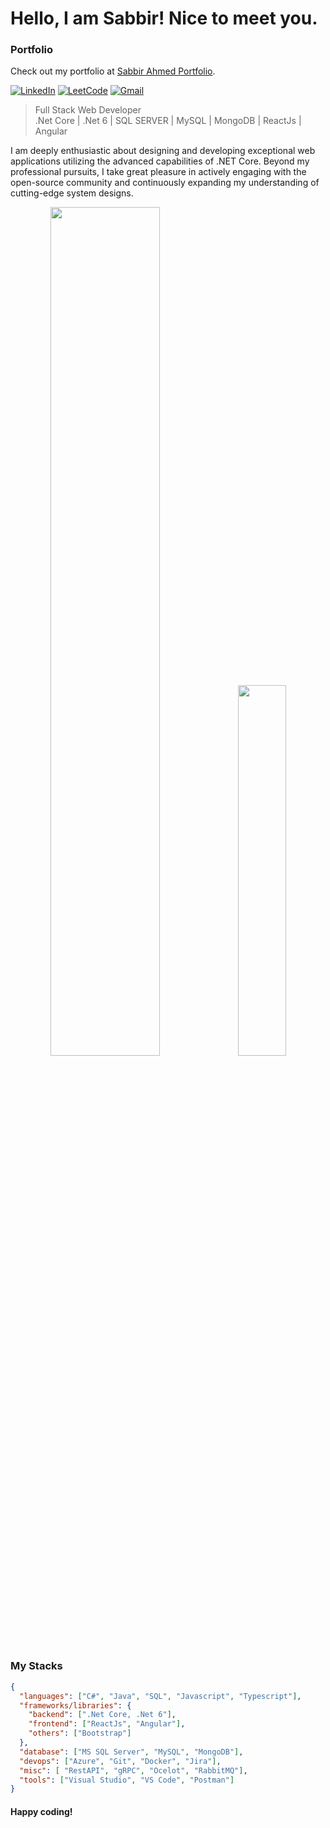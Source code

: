 # Hello, I am Sabbir! Nice to meet you.

### Portfolio

Check out my portfolio at [Sabbir Ahmed Portfolio](https://arafatsabbir.github.io/).

[![LinkedIn](https://img.shields.io/badge/%20-Connect-black?color=222244&labelColor=000000&logo=linkedin&logoColor=f5f7fe)](https://www.linkedin.com/in/sabbirahmedcse/)
[![LeetCode](https://img.shields.io/badge/%20-Visit-black?color=222244&labelColor=000000&logo=leetcode&logoColor=f5f7fe)](https://leetcode.com/ArafatSabbir/)
[![Gmail](https://img.shields.io/badge/%20-Send%20Mail-black?color=222244&labelColor=000000&logo=gmail&logoColor=f5f7fe)](mailto:sabbirahmedcse@outlook.com?subject=From%20GitHub&&body=Hi,%20there.%20Found%20you%20on%20GitHub!%20Let's%20talk%20about...)
> Full Stack Web Developer <br/>
> .Net Core | .Net 6 | SQL SERVER | MySQL | MongoDB | ReactJs | Angular

I am deeply enthusiastic about designing and developing exceptional web applications utilizing the advanced capabilities of .NET Core. Beyond my professional pursuits, I take great pleasure in actively engaging with the open-source community and continuously expanding my understanding of cutting-edge system designs.
<p align="center">
  <img width="59%" src="https://github-readme-stats.vercel.app/api?username=ArafatSabbir&show_icons=true&count_private=true&hide_border=false&show_owner=true&title_color=ff6e96&theme=dark&layout=compact" />
  <img width="39%" src="https://leetcard.jacoblin.cool/ArafatSabbir?theme=dark&font=Source%20Code%20Pro&ext=heatmap&border_radius=10">
</p>
<!-- LeetCode Stats Card -->
<!--![](https://leetcard.jacoblin.cool/ArafatSabbir?ext=heatmap)-->

<!-- ### Things you should know

- 🔭 <b>Currently working on:</b> .Net, ReactJs
- 🌱 <b>Getting better at:</b> C#, Java, TypeScript
- 🤔 <b>Exploring:</b> Web Architechtures
- ⚗️ <b>Experimenting on:</b> Web App, Web Api
- 💬 <b>Ask me about:</b> .Net, ReactJs, SQL -->

### My Stacks
```json
{
  "languages": ["C#", "Java", "SQL", "Javascript", "Typescript"],
  "frameworks/libraries": {
    "backend": [".Net Core, .Net 6"],
    "frontend": ["ReactJs", "Angular"],
    "others": ["Bootstrap"]
  },
  "database": ["MS SQL Server", "MySQL", "MongoDB"],
  "devops": ["Azure", "Git", "Docker", "Jira"],
  "misc": [ "RestAPI", "gRPC", "Ocelot", "RabbitMQ"],
  "tools": ["Visual Studio", "VS Code", "Postman"]
}
```
#### Happy coding!
